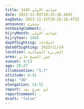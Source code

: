 ```yaml
---
title: جمادى الاولى 1445
date: 2023-11-01T10:25:18.444Z
expDate: 2023-11-15T10:25:18.475Z
announce: ستخرج
notGoingComment: .
hijryMonth: جمادى الاولى
hijryYear: 1445
dayOfSighting: الثلاثاء
dateOfSighting: 2023/11/14
location: الجزيرة الشمالية
area: جسر الشيخ جابر
sunset: 4:53
age: 28:27
illumination: "1.7"
altitude: 6:41
stay: "36"
elongation: 14:51
report: لم تخرج بعد
reportComment: .
draft: "false"
---
```

